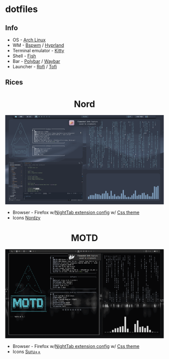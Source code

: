 <h1> dotfiles </h1>

## Info

+ OS - [Arch Linux](https://archlinux.org/) 
+ WM - [Bspwm](https://github.com/baskerville/bspwm) / [Hyprland](https://hyprland.org/)
+ Terminal emulator - [Kitty](https://github.com/kovidgoyal/kitty)
+ Shell - [Fish](https://github.com/fish-shell/fish-shell)
+ Bar - [Polybar](https://github.com/polybar/polybar) / [Waybar](https://github.com/Alexays/Waybar)
+ Launcher - [Rofi](https://github.com/davatorium/rofi) / [Tofi](https://github.com/philj56/tofi)

## Rices
<p align="center">

<h1 align="center">Nord</h1>

![Alt text](bspwm/Nord/Screenshot/rice.gif)
<sup><sub>

+ Browser - Firefox w/[NightTab extension config](https://pastebin.com/NPshcAeh) w/ [Css theme](https://github.com/BlueFalconHD/SimpleFox-Feather/) 
+ Icons [Nordzy](https://github.com/alvatip/Nordzy-icon)

</sub></sup>

<h1 align="center">MOTD</h1>

![Alt text](bspwm/MOTD/screenshots/rice.gif)
<sup><sub>

+ Browser - Firefox w/[NightTab extension config](https://pastebin.com/yx91UqqD) w/ [Css theme](https://github.com/BlueFalconHD/SimpleFox-Feather/) 
+ Icons [Suru++](https://github.com/gusbemacbe/suru-plus-aspromauros)

</sub></sup>



</p>

